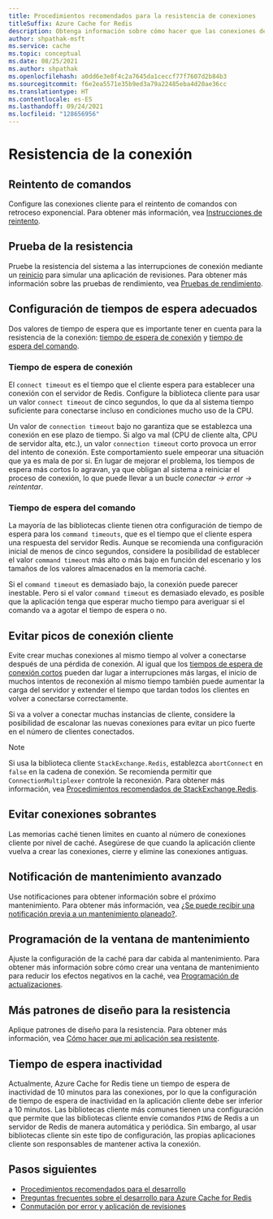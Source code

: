 ```yaml
---
title: Procedimientos recomendados para la resistencia de conexiones
titleSuffix: Azure Cache for Redis
description: Obtenga información sobre cómo hacer que las conexiones de Azure Cache for Redis sean resistentes.
author: shpathak-msft
ms.service: cache
ms.topic: conceptual
ms.date: 08/25/2021
ms.author: shpathak
ms.openlocfilehash: a0dd6e3e8f4c2a7645da1ceccf77f7607d2b84b3
ms.sourcegitcommit: f6e2ea5571e35b9ed3a79a22485eba4d20ae36cc
ms.translationtype: HT
ms.contentlocale: es-ES
ms.lasthandoff: 09/24/2021
ms.locfileid: "128656956"
---
```

# <a name="connection-resilience"></a>Resistencia de la conexión

## <a name="retry-commands"></a>Reintento de comandos

Configure las conexiones cliente para el reintento de comandos con retroceso exponencial. Para obtener más información, vea [Instrucciones de reintento](/azure/architecture/best-practices/retry-service-specific#azure-cache-for-redis).

## <a name="test-resiliency"></a>Prueba de la resistencia

Pruebe la resistencia del sistema a las interrupciones de conexión mediante un [reinicio](cache-administration.md#reboot) para simular una aplicación de revisiones. Para obtener más información sobre las pruebas de rendimiento, vea [Pruebas de rendimiento](cache-best-practices-performance.md).

## <a name="configure-appropriate-timeouts"></a>Configuración de tiempos de espera adecuados

Dos valores de tiempo de espera que es importante tener en cuenta para la resistencia de la conexión: [tiempo de espera de conexión](#connect-timeout) y [tiempo de espera del comando](#command-timeout).

### <a name="connect-timeout"></a>Tiempo de espera de conexión

El `connect timeout` es el tiempo que el cliente espera para establecer una conexión con el servidor de Redis. Configure la biblioteca cliente para usar un valor `connect timeout` de cinco segundos, lo que da al sistema tiempo suficiente para conectarse incluso en condiciones mucho uso de la CPU.

Un valor de `connection timeout` bajo no garantiza que se establezca una conexión en ese plazo de tiempo. Si algo va mal (CPU de cliente alta, CPU de servidor alta, etc.), un valor `connection timeout` corto provoca un error del intento de conexión. Este comportamiento suele empeorar una situación que ya es mala de por si. En lugar de mejorar el problema, los tiempos de espera más cortos lo agravan, ya que obligan al sistema a reiniciar el proceso de conexión, lo que puede llevar a un bucle *conectar -> error -> reintentar*.

### <a name="command-timeout"></a>Tiempo de espera del comando

La mayoría de las bibliotecas cliente tienen otra configuración de tiempo de espera para los `command timeouts`, que es el tiempo que el cliente espera una respuesta del servidor Redis. Aunque se recomienda una configuración inicial de menos de cinco segundos, considere la posibilidad de establecer el valor `command timeout` más alto o más bajo en función del escenario y los tamaños de los valores almacenados en la memoria caché.

Si el `command timeout` es demasiado bajo, la conexión puede parecer inestable. Pero si el valor `command timeout` es demasiado elevado, es posible que la aplicación tenga que esperar mucho tiempo para averiguar si el comando va a agotar el tiempo de espera o no.

## <a name="avoid-client-connection-spikes"></a>Evitar picos de conexión cliente

Evite crear muchas conexiones al mismo tiempo al volver a conectarse después de una pérdida de conexión. Al igual que los [tiempos de espera de conexión cortos](#configure-appropriate-timeouts) pueden dar lugar a interrupciones más largas, el inicio de muchos intentos de reconexión al mismo tiempo también puede aumentar la carga del servidor y extender el tiempo que tardan todos los clientes en volver a conectarse correctamente.

Si va a volver a conectar muchas instancias de cliente, considere la posibilidad de escalonar las nuevas conexiones para evitar un pico fuerte en el número de clientes conectados.

> [!NOTE]
> Si usa la biblioteca cliente `StackExchange.Redis`, establezca `abortConnect` en `false` en la cadena de conexión.  Se recomienda permitir que `ConnectionMultiplexer` controle la reconexión. Para obtener más información, vea [Procedimientos recomendados de StackExchange.Redis](/azure/azure-cache-for-redis/cache-management-faq#stackexchangeredis-best-practices).

## <a name="avoid-leftover-connections"></a>Evitar conexiones sobrantes

Las memorias caché tienen límites en cuanto al número de conexiones cliente por nivel de caché. Asegúrese de que cuando la aplicación cliente vuelva a crear las conexiones, cierre y elimine las conexiones antiguas.

## <a name="advance-maintenance-notification"></a>Notificación de mantenimiento avanzado

Use notificaciones para obtener información sobre el próximo mantenimiento. Para obtener más información, vea [¿Se puede recibir una notificación previa a un mantenimiento planeado?](cache-failover.md#can-i-be-notified-in-advance-of-planned-maintenance).

## <a name="schedule-maintenance-window"></a>Programación de la ventana de mantenimiento

Ajuste la configuración de la caché para dar cabida al mantenimiento. Para obtener más información sobre cómo crear una ventana de mantenimiento para reducir los efectos negativos en la caché, vea [Programación de actualizaciones](cache-administration.md#schedule-updates).

## <a name="more-design-patterns-for-resilience"></a>Más patrones de diseño para la resistencia

Aplique patrones de diseño para la resistencia. Para obtener más información, vea [Cómo hacer que mi aplicación sea resistente](cache-failover.md#how-do-i-make-my-application-resilient).

## <a name="idle-timeout"></a>Tiempo de espera inactividad

Actualmente, Azure Cache for Redis tiene un tiempo de espera de inactividad de 10 minutos para las conexiones, por lo que la configuración de tiempo de espera de inactividad en la aplicación cliente debe ser inferior a 10 minutos. Las bibliotecas cliente más comunes tienen una configuración que permite que las bibliotecas cliente envíe comandos `PING` de Redis a un servidor de Redis de manera automática y periódica. Sin embargo, al usar bibliotecas cliente sin este tipo de configuración, las propias aplicaciones cliente son responsables de mantener activa la conexión.

## <a name="next-steps"></a>Pasos siguientes

- [Procedimientos recomendados para el desarrollo](cache-best-practices-development.md)
- [Preguntas frecuentes sobre el desarrollo para Azure Cache for Redis](cache-development-faq.yml)
- [Conmutación por error y aplicación de revisiones](cache-failover.md)
